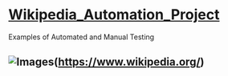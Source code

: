# [Wikipedia_Automation_Project](https://www.wikipedia.org/)
Examples of Automated and Manual Testing
## ![Images](https://logos-world.net/wp-content/uploads/2020/09/Wikipedia-Logo.png)(https://www.wikipedia.org/)



